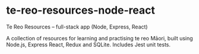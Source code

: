 # te-reo-resources-node-react

Te Reo Resources – full-stack app (Node, Express, React)

A collection of resources for learning and practising te reo Māori, built using Node.js, Express React, Redux and SQLite. Includes Jest unit tests.
